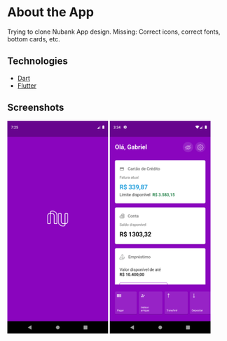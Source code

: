 # About the App

Trying to clone Nubank App design.
Missing: Correct icons, correct fonts, bottom cards, etc.

## Technologies

- [Dart](https://flutter.dev/)
- [Flutter](https://dart.dev/)

## Screenshots

<img src="screenshots/Screenshot_1.png" width=230/> <img src="screenshots\Screenshot_2.png" width=230/>

